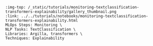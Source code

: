 ```{grid-item-card} 🧼 Clean labels using your model loss
:img-top: /_static/tutorials/monitoring-textclassification-transformers-explainability/gallery_thumbnail.png
:link: ../../tutorials/notebooks/monitoring-textclassification-transformers-explainability.html
MLOps Steps: Monitoring \
NLP Tasks: TextClassification \
Libraries: Argilla, transformers \
Techniques: Explainability
```